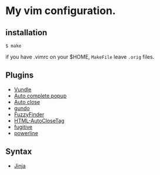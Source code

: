 # My vim configuration.

## installation

    $ make

if you have .vimrc on your $HOME, `MakeFile` leave `.orig` files.

## Plugins

 - [Vundle][vundle]
 - [Auto complete popup][acp]
 - [Auto close][autoclose]
 - [gundo][gundo]
 - [FuzzyFinder][FuzzyFinder]
 - [HTML-AutoCloseTag][autoclose]
 - [fugitive][fugitive]
 - [powerline][powerline]

## Syntax

 - [Jinja][Jinja]
 

[gundo]: https://github.com/sjl/gundo.vim
[vundle]: https://github.com/gmarik/vundle
[acp]: https://github.com/vim-scripts/AutoComplPop
[autoclose]: https://github.com/Townk/vim-autoclose/
[FuzzyFinder]: https://github.com/vim-scripts/FuzzyFinder
[Jinja]: https://github.com/vim-scripts/Jinja
[autoclose]: https://github.com/vim-scripts/HTML-AutoCloseTag
[fugitive]: https://github.com/tpope/vim-fugitive
[powerline]: https://github.com/Lokaltog/vim-powerline
